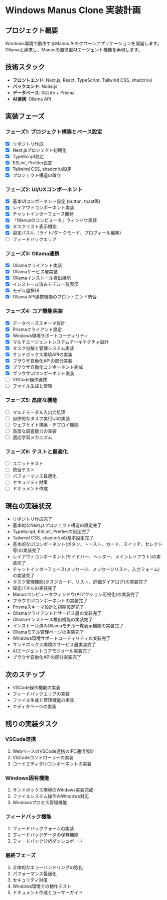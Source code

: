 # Windows Manus Clone 実装計画

## プロジェクト概要
Windows環境で動作するManus AIのクローンアプリケーションを開発します。Ollamaと連携し、Manusの自律型AIエージェント機能を再現します。

## 技術スタック
- **フロントエンド**: Next.js, React, TypeScript, Tailwind CSS, shadcn/ui
- **バックエンド**: Node.js
- **データベース**: SQLite + Prisma
- **AI連携**: Ollama API

## 実装フェーズ

### フェーズ1: プロジェクト構築とベース設定
- [x] リポジトリ作成
- [x] Next.jsプロジェクト初期化
- [x] TypeScript設定
- [x] ESLint, Prettier設定
- [x] Tailwind CSS, shadcn/ui設定
- [x] プロジェクト構造の確立

### フェーズ2: UI/UXコンポーネント
- [x] 基本UIコンポーネント設定 (button, toast等)
- [x] レイアウトコンポーネント実装
- [x] チャットインターフェース開発
- [x] 「Manusのコンピュータ」ウィンドウ実装
- [x] タスクリスト表示機能
- [x] 設定パネル（ライト/ダークモード、プロフィール編集）
- [ ] フィードバックエリア

### フェーズ3: Ollama連携
- [x] Ollamaクライアント実装
- [x] Ollamaサービス層実装
- [x] Ollamaインストール検出機能
- [x] インストール済みモデル一覧表示
- [x] モデル選択UI
- [x] Ollama API連携機能のフロントエンド統合

### フェーズ4: コア機能実装
- [x] データベーススキーマ設計
- [x] Prismaクライアント設定
- [x] Windows環境サポートユーティリティ
- [x] マルチエージェントシステムアーキテクチャ設計
- [x] タスク分解と管理システム実装
- [x] サンドボックス環境APIの実装
- [x] ブラウザ自動化APIの部分実装
- [x] ブラウザ自動化コンポーネント完成
- [x] ブラウザUIコンポーネント実装
- [ ] VSCode操作連携
- [ ] ファイル生成と管理

### フェーズ5: 高度な機能
- [ ] マルチモーダル入出力処理
- [ ] 自律的なタスク実行UIの実装
- [ ] ウェブサイト構築・デプロイ機能
- [ ] 高度な調査能力の実装
- [ ] 適応学習メカニズム

### フェーズ6: テストと最適化
- [ ] ユニットテスト
- [ ] 統合テスト
- [ ] パフォーマンス最適化
- [ ] セキュリティ対策
- [ ] ドキュメント作成

## 現在の実装状況
- リポジトリ作成完了
- 基本的なNext.jsプロジェクト構造の設定完了
- TypeScript, ESLint, Prettierの設定完了
- Tailwind CSS, shadcn/uiの基本設定完了
- 基本的なUIコンポーネント(ボタン、トースト、カード、スイッチ、セレクト等)の実装完了
- レイアウトコンポーネント(サイドバー、ヘッダー、メインレイアウト)の実装完了
- チャットインターフェース(メッセージ、メッセージリスト、入力フォーム)の実装完了
- タスク管理機能(タスクカード、リスト、詳細ダイアログ)の実装完了
- 設定パネルの実装完了
- Manusコンピュータウィンドウ(AIアクション可視化)の実装完了
- ブラウザUIコンポーネントの実装完了
- Prismaスキーマ設計と初期設定完了
- Ollamaクライアントとサービス層の実装完了
- Ollamaインストール検出機能の実装完了
- インストール済みOllamaモデル一覧表示機能の実装完了
- Ollamaモデル管理ページの実装完了
- Windows環境サポートユーティリティの実装完了
- サンドボックス環境のサービス層実装完了
- AIエージェントコアモジュール実装完了
- ブラウザ自動化APIの部分実装完了

## 次のステップ
- VSCode操作機能の実装
- フィードバックエリアの実装
- ファイル生成と管理機能の実装
- エディタページの実装

## 残りの実装タスク

### VSCode連携
1. WebベースのVSCode連携のIPC通信設計
2. VSCodeコントローラーの実装
3. コードエディタUIコンポーネントの実装

### Windows固有機能
1. サンドボックス環境のWindows実装完成
2. ファイルシステム操作のWindows対応
3. Windowsプロセス管理機能

### フィードバック機能
1. フィードバックフォームの実装
2. フィードバックデータの保存機能
3. フィードバック分析ダッシュボード

### 最終フェーズ
1. 全体的なエラーハンドリングの強化
2. パフォーマンス最適化
3. セキュリティ対策
4. Windows環境での動作テスト
5. ドキュメント作成とユーザーガイド
